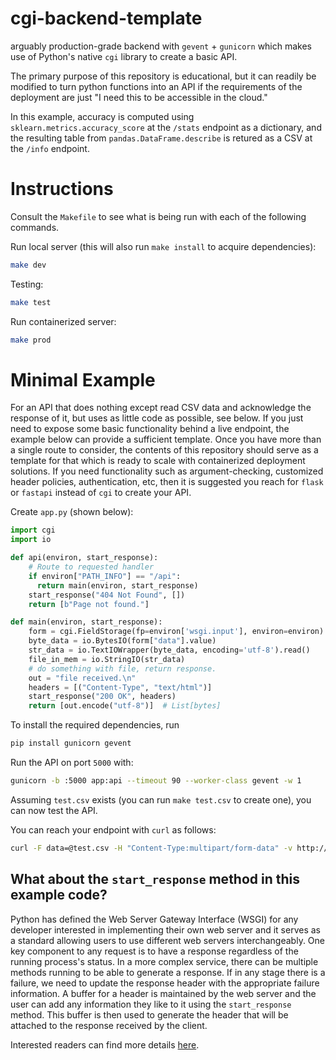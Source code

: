 # cgi-backend-template
arguably production-grade backend with `gevent` + `gunicorn` which makes use of Python's native `cgi` library to create a basic API.

The primary purpose of this repository is educational, but it can readily be modified to turn python functions into an API if the requirements of the deployment are just "I need this to be accessible in the cloud."

In this example, accuracy is computed using `sklearn.metrics.accuracy_score` at the `/stats` endpoint as a dictionary, and the resulting table from `pandas.DataFrame.describe` is retured as a CSV at the `/info` endpoint.

# Instructions

Consult the `Makefile` to see what is being run with each of the following commands.

Run local server (this will also run `make install` to acquire dependencies):
```bash
make dev
```

Testing:
```bash
make test
```

Run containerized server:
```bash
make prod
```

# Minimal Example
For an API that does nothing except read CSV data and acknowledge the response of it, but uses as little code as possible, see below.
If you just need to expose some basic functionality behind a live endpoint, the example below can provide a sufficient template.
Once you have more than a single route to consider, the contents of this repository should serve as a template for that which is ready to scale with containerized deployment solutions.
If you need functionality such as argument-checking, customized header policies, authentication, etc, then it is suggested you reach for `flask` or `fastapi` instead of `cgi` to create your API.

Create `app.py` (shown below):

```python
import cgi
import io

def api(environ, start_response):
    # Route to requested handler
    if environ["PATH_INFO"] == "/api":
      return main(environ, start_response)
    start_response("404 Not Found", [])
    return [b"Page not found."]

def main(environ, start_response):
    form = cgi.FieldStorage(fp=environ['wsgi.input'], environ=environ)
    byte_data = io.BytesIO(form["data"].value)
    str_data = io.TextIOWrapper(byte_data, encoding='utf-8').read()
    file_in_mem = io.StringIO(str_data)
    # do something with file, return response.
    out = "file received.\n"
    headers = [("Content-Type", "text/html")]
    start_response("200 OK", headers)
    return [out.encode("utf-8")]  # List[bytes]
```

To install the required dependencies, run
```bash
pip install gunicorn gevent
```


Run the API on port `5000` with:
```bash
gunicorn -b :5000 app:api --timeout 90 --worker-class gevent -w 1
```


Assuming `test.csv` exists (you can run `make test.csv` to create one), you can now test the API.

You can reach your endpoint with `curl` as follows:
```bash
curl -F data=@test.csv -H "Content-Type:multipart/form-data" -v http://localhost:5000/api
```

## What about the `start_response` method in this example code?
Python has defined the Web Server Gateway Interface (WSGI) for any developer interested in implementing their own web server and it serves as a standard allowing users to use different web servers interchangeably. One key component to any request is to have a response regardless of the running process's status. In a more complex service, there can be multiple methods running to be able to generate a response. If in any stage there is a failure, we need to update the response header with the appropriate failure information. A buffer for a header is maintained by the web server and the user can add any information they like to it using the `start_response` method. This buffer is then used to generate the header that will be attached to the response received by the client. 

Interested readers can find more details [here](https://www.python.org/dev/peps/pep-3333/).  

